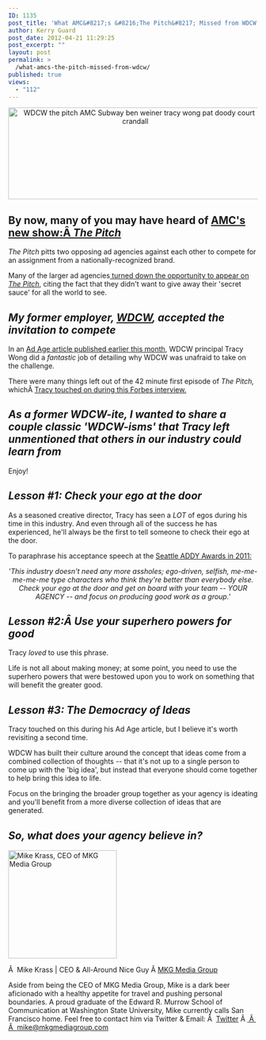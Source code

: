 ```yaml
---
ID: 1135
post_title: 'What AMC&#8217;s &#8216;The Pitch&#8217; Missed from WDCW'
author: Kerry Guard
post_date: 2012-04-21 11:29:25
post_excerpt: ""
layout: post
permalink: >
  /what-amcs-the-pitch-missed-from-wdcw/
published: true
views:
  - "112"
---
```

<p style="text-align: center;"><img class="aligncenter  wp-image-1136" title="principals of WDCW" src="http://mkgmediagroup.com/wp-content/uploads/2012/04/principals-of-WDCW.png" alt="WDCW the pitch AMC Subway ben weiner tracy wong pat doody court crandall" width="513" height="185" /></p>

<h2>By now, many of you may have heard of <a href="http://www.amctv.com/shows/the-pitch" target="_blank">AMC's new show:Â <em>The Pitch</em></a></h2>
<em>The Pitch </em>pitts two opposing ad agencies against each other to compete for an assignment from a nationally-recognized brand.

Many of the larger ad agencies<a href="http://www.forbes.com/sites/willburns/2012/03/22/the-real-reason-the-big-ad-agencies-avoided-amcs-the-pitch/" target="_blank"> turned down the opportunity to appear on <em>The Pitch</em></a>, citing the fact that they didn't want to give away their 'secret sauce' for all the world to see.
<h2><em>My former employer, <a href="http://wdcw.com" target="_blank">WDCW</a>, accepted the invitation to compete</em></h2>
In an <a href="http://adage.com/article/agency-viewpoint/appearing-pitch/233748/" target="_blank">Ad Age article published earlier this month</a>, WDCW principal Tracy Wong did a <em>fantastic </em>job of detailing why WDCW was unafraid to take on the challenge.

There were many things left out of the 42 minute first episode of <em>The Pitch, </em>whichÂ <a href="http://www.forbes.com/sites/willburns/2012/04/20/amcs-the-pitch-behind-the-scenes-part-2-tracy-wong-wdcw/" target="_blank">Tracy touched on during this Forbes interview.</a>
<h2><em>As a former WDCW-ite, I wanted to share a couple classic 'WDCW-isms' that Tracy left unmentioned that others in our industry could learn from</em></h2>
Enjoy!
<h2><em>Lesson #1: Check your ego at the door</em></h2>
As a seasoned creative director, Tracy has seen a <em>LOT </em>of egos during his time in this industry. And even through all of the success he has experienced, he'll always be the first to tell someone to check their ego at the door.

To paraphrase his acceptance speech at the <a href="http://www.addyseattle.com/" target="_blank">Seattle ADDY Awards in 2011:</a>
<p style="text-align: center;"><em>'This industry doesn't need any more assholes; ego-driven, selfish, me-me-me-me-me type characters who think they're better than everybody else. Check your ego at the door and get on board with your team -- YOUR AGENCY -- and focus on producing good work as a group.'</em></p>

<h2><em>Lesson #2:Â Use your superhero powers for good</em></h2>
Tracy <em>loved </em>to use this phrase.

Life is not all about making money; at some point, you need to use the superhero powers that were bestowed upon you to work on something that will benefit the greater good.
<h2><em>Lesson #3: The Democracy of Ideas</em></h2>
Tracy touched on this during his Ad Age article, but I believe it's worth revisiting a second time.

WDCW has built their culture around the concept that ideas come from a combined collection of thoughts -- that it's not up to a single person to come up with the 'big idea', but instead that everyone should come together to help bring this idea to life.

Focus on the bringing the broader group together as your agency is ideating and you'll benefit from a more diverse collection of ideas that are generated.
<h2><em>So, what does your agency believe in?</em></h2>

<img src="http://mkgmediagroup.com/wp-content/uploads/2011/08/mk_median_bw_head.jpeg" alt="Mike Krass, CEO of MKG Media Group" width="219" height="218" class="alignleft size-full wp-image-1794" />

Â  <span itemprop="jobTitle">Mike Krass | CEO & All-Around Nice Guy</span>
Â <a href="http://www.mkgmediagroup.com" itemprop="url">MKG Media Group</a>
</span>

Aside from being the CEO of MKG Media Group, Mike is a dark beer aficionado with a healthy appetite for travel and pushing personal boundaries. A proud graduate of the Edward R. Murrow School of Communication at Washington State University, Mike currently calls San Francisco home. Feel free to contact him via Twitter & Email:
Â  <a href="http://www.twitter.com/mikekrass" itemprop="url">Twitter</a>
Â <a href="mailto:mike@mkgmediagroup.com" itemprop="email">
Â  Â  mike@mkgmediagroup.com</a>
</div>
&nbsp;